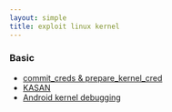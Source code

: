 ```yaml
---
layout: simple
title: exploit linux kernel
---
```





### Basic

- [commit_creds & prepare_kernel_cred](/study/linux_kernel/basic/commit_prepare_creds)
- [KASAN](/study/linux_kernel/basic/KASAN)
- [Android kernel debugging](/study/linux_kernel/basic/android_kernel_debugging)



